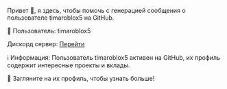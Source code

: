 Привет 👋, я здесь, чтобы помочь с генерацией сообщения о пользователе timaroblox5 на GitHub.

👤 Пользователь: timaroblox5

Дискорд сервер: [Перейти](https://discord.gg/VAst4PrPpY)

ℹ️ Информация: Пользователь timaroblox5 активен на GitHub, их профиль содержит интересные проекты и вклады.

🔗 Загляните на их профиль, чтобы узнать больше!
